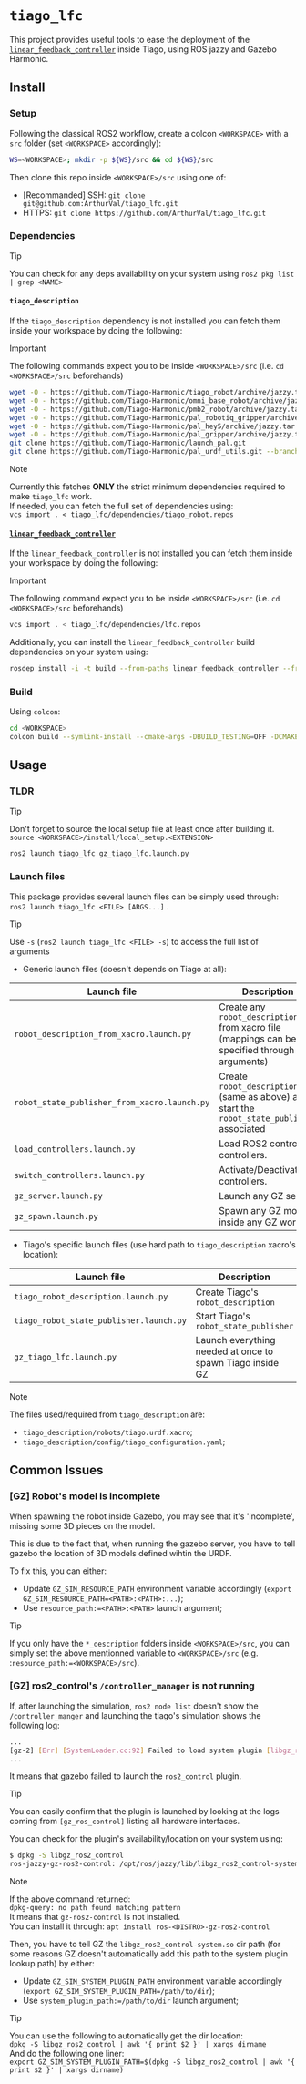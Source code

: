 # `tiago_lfc`

This project provides useful tools to ease the deployment of the
[`linear_feedback_controller`](https://github.com/loco-3d/linear-feedback-controller)
inside Tiago, using ROS jazzy and Gazebo Harmonic.

## Install

### Setup

Following the classical ROS2 workflow, create a colcon `<WORKSPACE>` with a
`src` folder (set `<WORKSPACE>` accordingly):

```sh
WS=<WORKSPACE>; mkdir -p ${WS}/src && cd ${WS}/src
```

Then clone this repo inside `<WORKSPACE>/src` using one of:

* [Recommanded] SSH: `git clone git@github.com:ArthurVal/tiago_lfc.git`
* HTTPS: `git clone https://github.com/ArthurVal/tiago_lfc.git`

### Dependencies

> [!tip]
> You can check for any deps availability on your system using `ros2 pkg list |
> grep <NAME>`

#### `tiago_description`

If the `tiago_description` dependency is not installed you can fetch them inside
your workspace by doing the following:

> [!important]
> The following commands expect you to be inside `<WORKSPACE>/src`
> (i.e. `cd <WORKSPACE>/src` beforehands)

```sh
wget -O - https://github.com/Tiago-Harmonic/tiago_robot/archive/jazzy.tar.gz | tar -xz --strip=1 tiago_robot-jazzy/tiago_description
wget -O - https://github.com/Tiago-Harmonic/omni_base_robot/archive/jazzy.tar.gz | tar -xz --strip=1 omni_base_robot-jazzy/omni_base_description
wget -O - https://github.com/Tiago-Harmonic/pmb2_robot/archive/jazzy.tar.gz | tar -xz --strip=1 pmb2_robot-jazzy/pmb2_description
wget -O - https://github.com/Tiago-Harmonic/pal_robotiq_gripper/archive/jazzy.tar.gz | tar -xz --strip=1 pal_robotiq_gripper-jazzy/pal_robotiq_description
wget -O - https://github.com/Tiago-Harmonic/pal_hey5/archive/jazzy.tar.gz | tar -xz --strip=1 pal_hey5-jazzy/pal_hey5_description
wget -O - https://github.com/Tiago-Harmonic/pal_gripper/archive/jazzy.tar.gz | tar -xz --strip=1 pal_gripper-jazzy/pal_gripper_description
git clone https://github.com/Tiago-Harmonic/launch_pal.git
git clone https://github.com/Tiago-Harmonic/pal_urdf_utils.git --branch jazzy
```

> [!note]
> Currently this fetches **ONLY** the strict minimum dependencies required to
> make `tiago_lfc` work.<br/>
> If needed, you can fetch the full set of dependencies using:<br/>
> `vcs import . < tiago_lfc/dependencies/tiago_robot.repos`

#### [`linear_feedback_controller`](https://github.com/loco-3d/linear-feedback-controller)

If the `linear_feedback_controller` is not installed you can fetch them inside
your workspace by doing the following:

> [!important]
> The following command expect you to be inside `<WORKSPACE>/src`
> (i.e. `cd <WORKSPACE>/src` beforehands)

```sh
vcs import . < tiago_lfc/dependencies/lfc.repos
```

Additionally, you can install the `linear_feedback_controller` build
dependencies on your system using:

```sh
rosdep install -i -t build --from-paths linear_feedback_controller --from-paths linear_feedback_controller-msgs
```

### Build

Using `colcon`:

```sh
cd <WORKSPACE>
colcon build --symlink-install --cmake-args -DBUILD_TESTING=OFF -DCMAKE_BUILD_TYPE=Release
```

## Usage

### TLDR

> [!tip]
> Don't forget to source the local setup file at least once after building
> it.<br>
> `source <WORKSPACE>/install/local_setup.<EXTENSION>`

```sh
ros2 launch tiago_lfc gz_tiago_lfc.launch.py
```

### Launch files

This package provides several launch files can be simply used through:<br/>
`ros2 launch tiago_lfc <FILE> [ARGS...]` .

> [!tip]
> Use `-s` (`ros2 launch tiago_lfc <FILE> -s`) to access the full list of
> arguments

* Generic launch files (doesn't depends on Tiago at all):

| **Launch file**                              | **Description**                                                                              |
|----------------------------------------------|----------------------------------------------------------------------------------------------|
| `robot_description_from_xacro.launch.py`     | Create any `robot_description` from xacro file (mappings can be specified through arguments) |
| `robot_state_publisher_from_xacro.launch.py` | Create `robot_description` (same as above) and start the `robot_state_publisher` associated  |
| `load_controllers.launch.py`                 | Load ROS2 control controllers.                                                               |
| `switch_controllers.launch.py`               | Activate/Deactivate controllers.                                                             |
| `gz_server.launch.py`                        | Launch any GZ server                                                                         |
| `gz_spawn.launch.py`                         | Spawn any GZ model inside any GZ world                                                       |

* Tiago's specific launch files (use hard path to `tiago_description` xacro's location):

| **Launch file**                         | **Description**                                           |
|-----------------------------------------|-----------------------------------------------------------|
| `tiago_robot_description.launch.py`     | Create Tiago's `robot_description`                        |
| `tiago_robot_state_publisher.launch.py` | Start Tiago's `robot_state_publisher`                     |
| `gz_tiago_lfc.launch.py`                | Launch everything needed at once to spawn Tiago inside GZ |

> [!note]
> The files used/required from `tiago_description` are: <br/>
> - `tiago_description/robots/tiago.urdf.xacro`;<br/>
> - `tiago_description/config/tiago_configuration.yaml`;

## Common Issues

### [GZ] Robot's model is incomplete

When spawning the robot inside Gazebo, you may see that it's 'incomplete',
missing some 3D pieces on the model.

This is due to the fact that, when running the gazebo server, you have to tell
gazebo the location of 3D models defined wihtin the URDF.

To fix this, you can either:
- Update `GZ_SIM_RESOURCE_PATH` environment variable accordingly (`export
  GZ_SIM_RESOURCE_PATH=<PATH>:<PATH>:...`);
- Use `resource_path:=<PATH>:<PATH>` launch argument;

> [!tip]
> If you only have the `*_description` folders inside `<WORKSPACE>/src`, you can
> simply set the above mentionned variable to `<WORKSPACE>/src`
> (e.g. :`resource_path:=<WORKSPACE>/src`).

### [GZ] ros2_control's `/controller_manager` is not running

If, after launching the simulation, `ros2 node list` doesn't show the
`/controller_manger` and launching the tiago's simulation shows the following
log:

```sh
...
[gz-2] [Err] [SystemLoader.cc:92] Failed to load system plugin [libgz_ros2_control-system.so] : Could not find shared library.`
...
```

It means that gazebo failed to launch the `ros2_control` plugin.

> [!tip]
> You can easily confirm that the plugin is launched by looking at the logs coming
> from `[gz_ros_control]` listing all hardware interfaces.

You can check for the plugin's availability/location on your system using:

```sh
$ dpkg -S libgz_ros2_control
ros-jazzy-gz-ros2-control: /opt/ros/jazzy/lib/libgz_ros2_control-system.so
```

> [!note]
>  If the above command returned:<br>
> `dpkg-query: no path found matching pattern`<br>
> It means that `gz-ros2-control` is not installed.<br>
> You can install it through: `apt install ros-<DISTRO>-gz-ros2-control`

Then, you have to tell GZ the `libgz_ros2_control-system.so` dir path (for some
reasons GZ doesn't automatically add this path to the system plugin lookup path)
by either:
- Update `GZ_SIM_SYSTEM_PLUGIN_PATH` environment variable accordingly (`export
  GZ_SIM_SYSTEM_PLUGIN_PATH=/path/to/dir`);
- Use `system_plugin_path:=/path/to/dir` launch argument;

> [!tip]
> You can use the following to automatically get the dir location:<br>
> `dpkg -S libgz_ros2_control | awk '{ print $2 }' | xargs dirname`<br>
> And do the following one liner:<br>
> `export GZ_SIM_SYSTEM_PLUGIN_PATH=$(dpkg -S libgz_ros2_control | awk '{ print $2 }' | xargs dirname)`
